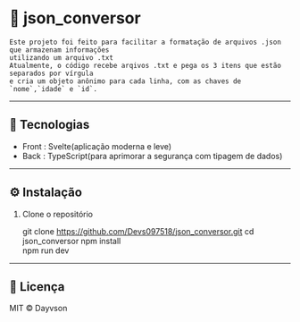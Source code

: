 # 🚀 json_conversor

    Este projeto foi feito para facilitar a formatação de arquivos .json que armazenam informações 
    utilizando um arquivo .txt
    Atualmente, o código recebe arqivos .txt e pega os 3 itens que estão separados por vírgula
    e cria um objeto anônimo para cada linha, com as chaves de `nome`,`idade` e `id`.  


---

## 🔧 Tecnologias

- Front : Svelte(aplicação moderna e leve)
- Back : TypeScript(para aprimorar a segurança com tipagem de dados)

---

## ⚙️ Instalação

1. Clone o repositório  

   git clone https://github.com/Devs097518/json_conversor.git
   cd json_conversor
   npm install     
   npm run dev 

---

## 📄 Licença
MIT © Dayvson